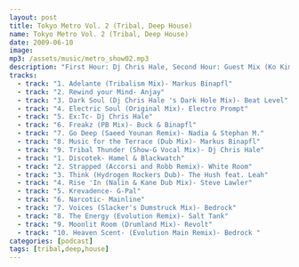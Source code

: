 ```yaml
---
layout: post
title: Tokyo Metro Vol. 2 (Tribal, Deep House)
name: Tokyo Metro Vol. 2 (Tribal, Deep House)
date: 2009-06-10
image: 
mp3: /assets/music/metro_show02.mp3
description: "First Hour: Dj Chris Hale, Second Hour: Guest Mix (Ko Kimura)"
tracks: 
  - track: "1. Adelante (Tribalism Mix)- Markus Binapfl"
  - track: "2. Rewind your Mind- Anjay"
  - track: "3. Dark Soul (Dj Chris Hale 's Dark Hole Mix)- Beat Level"
  - track: "4. Electric Soul (Original Mix)- Electro Prompt"
  - track: "5. Ex:Tc- Dj Chris Hale"
  - track: "6. Freakz (PB Mix)- Buck & Binapfl"
  - track: "7. Go Deep (Saeed Younan Remix)- Nadia & Stephan M."
  - track: "8. Music for the Terrace (Dub Mix)- Markus Binapfl"
  - track: "9. Tribal Thunder (Show-G Vocal Mix)- Dj Chris Hale"
  - track: "1. Discotek- Hamel & Blackwatch"
  - track: "2. Strapped (Accorsi and Robb Remix)- White Room"
  - track: "3. Think (Hydrogen Rockers Dub)- The Hush feat. Leah"
  - track: "4. Rise 'In (Nalin & Kane Dub Mix)- Steve Lawler"
  - track: "5. Krevadence- G-Pal"
  - track: "6. Narcotic- Mainline"
  - track: "7. Voices (Slacker's Dumstruck Mix)- Bedrock"
  - track: "8. The Energy (Evolution Remix)- Salt Tank"
  - track: "9. Moonlit Room (Drumland Mix)- Revolt"
  - track: "10. Heaven Scent- (Evolution Main Remix)- Bedrock "
categories: [podcast]
tags: [tribal,deep,house]
---
```

